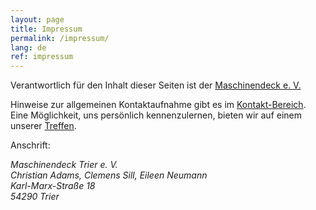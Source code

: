 ```yaml
---
layout: page
title: Impressum
permalink: /impressum/
lang: de
ref: impressum
---
```


Verantwortlich für den Inhalt dieser Seiten ist der [Maschinendeck e. V.](/about)

Hinweise zur allgemeinen Kontaktaufnahme gibt es im [Kontakt-Bereich](/contact). Eine Möglichkeit, uns persönlich
kennenzulernen, bieten wir auf einem unserer [Treffen](https://wiki.maschinendeck.org/wiki/Der_Raum#Ist).

Anschrift:
<address>
Maschinendeck Trier e. V.<br />
Christian Adams, Clemens Sill, Eileen Neumann<br />
Karl-Marx-Straße 18<br />
54290 Trier
</address>

